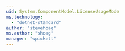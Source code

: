 ```yaml
---
uid: System.ComponentModel.LicenseUsageMode
ms.technology: 
  - "dotnet-standard"
author: "stevehoag"
ms.author: "shoag"
manager: "wpickett"
---
```

